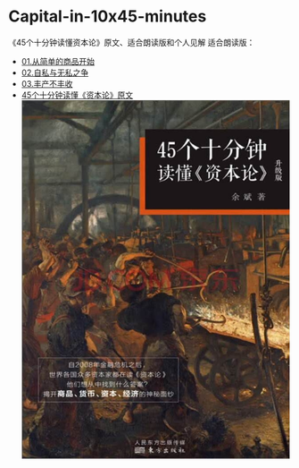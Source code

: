 # Capital-in-10x45-minutes
《45个十分钟读懂资本论》原文、适合朗读版和个人见解
适合朗读版：   
- [01.从简单的商品开始](/01.从简单的商品开始.md)  
- [02.自私与无私之争](/02.自私与无私之争.md)  
- [03.丰产不丰收](/03.丰产不丰收.md)  
- [45个十分钟读懂《资本论》原文](/45个十分钟读懂《资本论》原文.md)  
![45个十分钟读懂《资本论》](/45个十分钟读懂《资本论》.jpg)